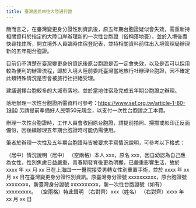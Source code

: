 ```yaml
---
title: 臺灣居民來往大陸通行證
---
```


簡而言之，在臺灣變更身分證性別資訊後，原五年期台胞證疑似會失效，需重新持相關資料於指定的大陸口岸辦理新的一次性台胞證（俗稱落地簽），並於入境後盡快尋找住所，開立境外人員臨時住宿登記表，並持相關資料前往出入境管理局辦理新的五年期台胞證。

目前仍不清楚在臺灣變更身份資訊後原台胞證是否一定會失效，以及是否可以採用較為便利的辦證流程，即於入境大陸前委託臺灣當地旅行社辦理台胞證，因不確定此類特殊情況是否會被旅行社拒絕受理。

建議選擇台胞較多的大城市落地，並於當地住宿及完成五年期台胞證之辦理。

落地辦理一次性台胞證所需資料可參考：<https://www.sef.org.tw/article-1-80-1960>
另請提前準備好人民幣50元現金，以支付一次性台胞證之工本費。

辦理一次性台胞證時，工作人員會收回原台胞證，請提前拍照、掃描或影印正反面備份，因後續辦理五年期台胞證時可能仍需使用。

筆者於辦理一次性及五年期台胞證時皆被要求手寫情況說明，可參考以下格式：

（居中）情況說明（居中）
（空兩格）本人 xxx，原名 xxx，因自幼認為自己應為女性，性別焦慮日益嚴重，青春期發育後更為明顯，已嚴重影響生活，故於 xxxx 年 xx 月 xx 日在上海四一一醫院接受男轉女性別重置手術，並於 xxxx 年 xx 月 xx 日在臺灣變更身分證性別資訊。原臺灣身分證號 xxxxxxxxxx，原台胞證號 xxxxxxxx，新臺灣身分證號 xxxxxxxxxx，新一次性台胞證號（如有）xxxxxxxxx。
（空兩格）特此聲明
（右對齊）xxx（姓名）
（右對齊）xxxx 年 xx 月 xx 日